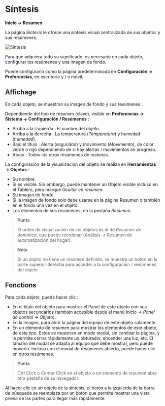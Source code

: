 # Síntesis
**Inicio → Resumen**

La página *Síntesis* le ofrece una síntesis visual centralizada de sus objetos y sus resúmenes.

![Síntesis](./images/synthesis_intro.gif)

Para que adquiera todo su significado, es necesario en cada objeto, configurar los resúmenes y una imagen de fondo.

Puede configurarlo como la página predeterminada en **Configuración → Preferencias**, en escritorio y / o móvil.

## Affichage

En cada objeto, se muestran su imagen de fondo y sus resúmenes :

Dependiendo del tipo de resumen (clave), visible en **Preferencias → Sistema → Configuración / Resúmenes** :
- Arriba a la izquierda : El nombre del objeto.
- Arriba a la derecha : La temperatura (*Temperatura*) y humedad (*humedad*).
- Bajo el título : Alerta (*seguridad*) y movimiento (*Movimiento*), de color verde o rojo dependiendo de si hay alertas / movimientos en progreso.
- Abajo : Todos los otros resúmenes de materias.

La configuración de la visualización del objeto se realiza en **Herramientas → Objetos** :
- Su nombre.
- Si es visible. Sin embargo, puede mantener un Objeto visible incluso en el Tablero, pero marque *Ocultar en resumen*.
- Su imagen de fondo.
- Si la imagen de fondo solo debe usarse en la página Resumen o también en el fondo una vez en el objeto.
- Los elementos de sus resúmenes, en la pestaña *Resumen*.

> **Punta**
>
> El orden de visualización de los objetos es el de *Resumen de domótica*, que puede reordenar (Análisis → Resumen de automatización del hogar).

> **Nota**
>
> Si un objeto no tiene un resumen definido, se muestra un botón en la parte superior derecha para acceder a la configuración / resúmenes del objeto.

## Fonctions

Para cada objeto, puede hacer clic :
- En el título del objeto para mostrar el Panel de este objeto con sus objetos secundarios (también accesible desde el menú *Inicio → Panel de control → Objeto*).
- En la imagen, para abrir la página del equipo de este objeto solamente.
- En un elemento de resumen para mostrar los elementos de este objeto, de este tipo. Estos se muestran en modo modal, sin cambiar la página, y le permite cerrar rápidamente un obturador, encender una luz, etc. El tamaño del modal se adapta al equipo que debe mostrar, pero puede moverlo. Incluso con el modal de resúmenes abierto, puede hacer clic en otros resúmenes.


> **Punta**
>
> Ctrl Click o Center Click en el objeto o un elemento de resumen abre otra pestaña de su navegador.

Al hacer clic en un objeto de la síntesis, el botón a la izquierda de la barra de búsqueda se reemplaza por un botón que permite mostrar una vista previa de las partes para llegar más rápidamente.

